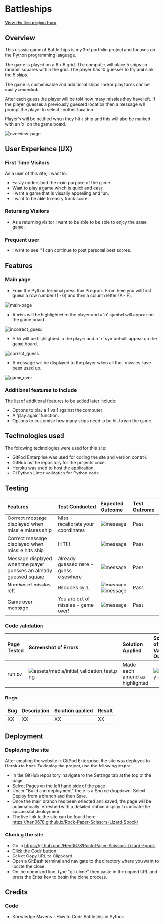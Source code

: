 
# Battleships

[View the live project here](https://my-battleship-game-86778a82a963.herokuapp.com/)

## Overview
This classic game of Battleships is my 3rd portfolio project and focuses on the Python programming language.  

The game is played on a 6 x 6 grid. The computer will place 5 ships on random squares within the grid. The player has 10 guesses to try and sink the 5 ships. 

The game is customisable and additional ships and/or play turns can be easily amended. 

After each guess the player will be told how many missles they have left. If the player guesses a previously guessed location then a message will prompt the player to select another location.  

Player's will be notified when they hit a ship and this will also be marked with an 'x' on the game board. 

![overview-page](assets/media/game_screen_overview.png)

## User Experience (UX) 

### First Time Visitors
As a user of this site, I want to: 

* Easily understand the main purpose of the game.
* Want to play a game which is quick and easy.
* I want a game that is visually appealing and fun.
* I want to be able to easily track score.

### Returning Visitors
* As a returning visitor I want to be able to be able to enjoy the same game.

### Frequent user
* I want to see if I can continue to post personal best scores.

## Features

### Main page 

* From the Python terminal press Run Program. From here you will first guess a row number (1 - 6) and then a column letter (A - F).

![main-page](assets/media/homescreen.png)

* A miss will be highlighted to the player and a 'o' symbol will appear on the game board.

![incorrect_guess](assets/media/game_screen_after_incorrect.png)

* A hit will be highlighted to the player and a 'x' symbol will appear on the game board. 

![correct_guess](assets/media/correct_guess.png)

* A message will be displayed to the player when all their missles have been used up.

![game_over](assets/media/game_over.png)

### Additional features to include 
The list of additional features to be added later include:

* Options to play a 1 vs 1 against the computer.
* A 'play again' function.
* Options to customise how many ships need to be hit to win the game.

## Technologies used
The following technologies were used for this site:

* GitPod Enterprise was used for coding the site and version control.
* GitHub as the repository for the projects code.
* Heroku was used to host the application.
* CI Python Linter validation for Python code

## Testing

###
|Features|Test Conducted|Expected Outcome|Test Outcome|
|:----|:----|:----|:----|
|Correct message displayed when missile misses ship|Miss - recalibrate your coordinates|![message](assets/media/miss_message.png)|Pass|
|Correct message displayed when missile hits ship|HIT!!!|![message](assets/media/hit_message.png)|Pass|
|Message displayed when the player guesses an already guessed square|Already guessed here - guess elsewhere|![message](assets/media/already_guessed_message.png)|Pass|
|Number of missles left|Reduces by 1|![message](assets/media/missles_left_2.png)![message](assets/media/missles_left_3.png)|Pass|
|Game over message|You are out of missles - game over!|![message](assets/media/game_over.png)|Pass|

### Code validation
|Page Tested|Screenshot of Errors|Solution Applied|Screenshot of Clear Validator Output|Test Outcome|
|:----|:----|:----|:----|:----|
|run.py|![assets/media/initial_validation_test.png](assets/media/initial_validation_test.png)|Made each amend as highlighted|![index.run.py-retest](assets/media/python_code_re-validation_test.png)|Pass|

### Bugs
|Bug|Description|Solution applied|Result|
|:----|:----|:----|:----|
|XX|XX|XX|XX|

## Deployment 
### Deploying the site
After creating the website in GitPod Enterprise, the site was deployed to Heroku to host. To deploy the project, use the following steps:
* In the GitHub repository, navigate to the Settings tab at the top of the page.
* Select Pages on the left hand side of the page
* Under "Build and deployment" there is a Source dropdown. Select Deploy from a branch and then Save.
* Once the main branch has been selected and saved, the page will be automatically refreshed with a detailed ribbon display to indicate the successful deployment.
* The live link to the site can be found here - https://hen0678.github.io/Rock-Paper-Scissors-Lizard-Spock/

### Cloning the site

* Go to https://github.com/Hen0678/Rock-Paper-Scissors-Lizard-Spock. 
* Click the Code button. 
* Select Copy URL to Clipboard.
* Open a GitBash terminal and navigate to the directory where you want to locate the clone.
* On the command line, type "git clone" then paste in the copied URL and press the Enter key to begin the clone process.

## Credits

### Code
* Knowledge Mavens - How to Code Battleship in Python 














 
